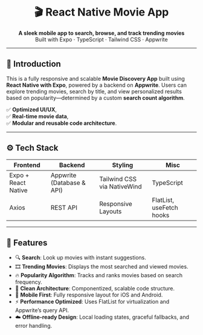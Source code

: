 <h1 align="center">🎬 React Native Movie App</h1>
<p align="center">
  <b>A sleek mobile app to search, browse, and track trending movies</b><br/>
  Built with Expo · TypeScript · Tailwind CSS · Appwrite
</p>

---

## 🚀 Introduction

This is a fully responsive and scalable **Movie Discovery App** built using **React Native with Expo**, powered by a
backend on **Appwrite**. Users can explore trending movies, search by title, and view personalized results based on
popularity—determined by a custom **search count algorithm**.

✅ **Optimized UI/UX**,  
✅ **Real-time movie data**,  
✅ **Modular and reusable code architecture**.

---

## ⚙️ Tech Stack

| Frontend            | Backend                   | Styling                     | Misc                     |
|---------------------|---------------------------|-----------------------------|--------------------------|
| Expo + React Native | Appwrite (Database & API) | Tailwind CSS via NativeWind | TypeScript               |
| Axios               | REST API                  | Responsive Layouts          | FlatList, useFetch hooks |

---

## 🔋 Features

- 🔍 **Search**: Look up movies with instant suggestions.
- 🎞️ **Trending Movies**: Displays the most searched and viewed movies.
- 🔥 **Popularity Algorithm**: Tracks and ranks movies based on search frequency.
- 🧠 **Clean Architecture**: Componentized, scalable code structure.
- 📱 **Mobile First**: Fully responsive layout for iOS and Android.
- ⚡ **Performance Optimized**: Uses FlatList for virtualization and Appwrite’s query API.
- ☁️ **Offline-ready Design**: Local loading states, graceful fallbacks, and error handling.


